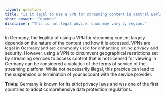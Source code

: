 ```yaml
---
layout: question
title: "Is it legal to use a VPN for streaming content in central Berlin?"
short_answer: "Depends"
disclaimer: "This is not legal advice. Laws may vary by region."
---
```


In Germany, the legality of using a VPN for streaming content largely depends on the nature of the content and how it is accessed. VPNs are legal in Germany and are commonly used for enhancing online privacy and security. However, using a VPN to circumvent geographical restrictions set by streaming services to access content that is not licensed for viewing in Germany can be considered a violation of the terms of service of the streaming platform. While not necessarily illegal, this practice can lead to the suspension or termination of your account with the service provider.

**Trivia:** Germany is known for its strict privacy laws and was one of the first countries to adopt comprehensive data protection regulations.
